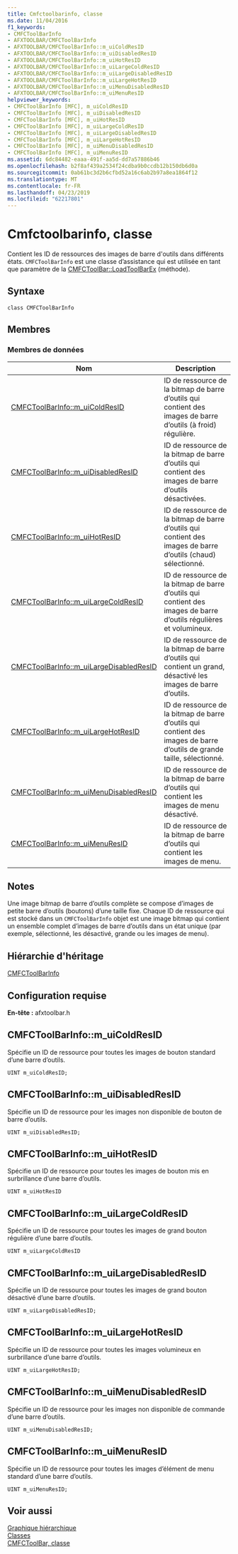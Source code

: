 ```yaml
---
title: Cmfctoolbarinfo, classe
ms.date: 11/04/2016
f1_keywords:
- CMFCToolBarInfo
- AFXTOOLBAR/CMFCToolBarInfo
- AFXTOOLBAR/CMFCToolBarInfo::m_uiColdResID
- AFXTOOLBAR/CMFCToolBarInfo::m_uiDisabledResID
- AFXTOOLBAR/CMFCToolBarInfo::m_uiHotResID
- AFXTOOLBAR/CMFCToolBarInfo::m_uiLargeColdResID
- AFXTOOLBAR/CMFCToolBarInfo::m_uiLargeDisabledResID
- AFXTOOLBAR/CMFCToolBarInfo::m_uiLargeHotResID
- AFXTOOLBAR/CMFCToolBarInfo::m_uiMenuDisabledResID
- AFXTOOLBAR/CMFCToolBarInfo::m_uiMenuResID
helpviewer_keywords:
- CMFCToolBarInfo [MFC], m_uiColdResID
- CMFCToolBarInfo [MFC], m_uiDisabledResID
- CMFCToolBarInfo [MFC], m_uiHotResID
- CMFCToolBarInfo [MFC], m_uiLargeColdResID
- CMFCToolBarInfo [MFC], m_uiLargeDisabledResID
- CMFCToolBarInfo [MFC], m_uiLargeHotResID
- CMFCToolBarInfo [MFC], m_uiMenuDisabledResID
- CMFCToolBarInfo [MFC], m_uiMenuResID
ms.assetid: 6dc84482-eaaa-491f-aa5d-dd7a57886b46
ms.openlocfilehash: b2f8af439a2534f24cdba9b0ccdb12b150db6d0a
ms.sourcegitcommit: 0ab61bc3d2b6cfbd52a16c6ab2b97a8ea1864f12
ms.translationtype: MT
ms.contentlocale: fr-FR
ms.lasthandoff: 04/23/2019
ms.locfileid: "62217801"
---
```

# <a name="cmfctoolbarinfo-class"></a>Cmfctoolbarinfo, classe

Contient les ID de ressources des images de barre d'outils dans différents états. `CMFCToolBarInfo` est une classe d’assistance qui est utilisée en tant que paramètre de la [CMFCToolBar::LoadToolBarEx](../../mfc/reference/cmfctoolbar-class.md#loadtoolbarex) (méthode).

## <a name="syntax"></a>Syntaxe

```
class CMFCToolBarInfo
```

## <a name="members"></a>Membres

### <a name="data-members"></a>Membres de données

|Nom|Description|
|----------|-----------------|
|[CMFCToolBarInfo::m_uiColdResID](#m_uicoldresid)|ID de ressource de la bitmap de barre d’outils qui contient des images de barre d’outils (à froid) régulière.|
|[CMFCToolBarInfo::m_uiDisabledResID](#m_uidisabledresid)|ID de ressource de la bitmap de barre d’outils qui contient des images de barre d’outils désactivées.|
|[CMFCToolBarInfo::m_uiHotResID](#m_uihotresid)|ID de ressource de la bitmap de barre d’outils qui contient des images de barre d’outils (chaud) sélectionné.|
|[CMFCToolBarInfo::m_uiLargeColdResID](#m_uilargecoldresid)|ID de ressource de la bitmap de barre d’outils qui contient des images de barre d’outils régulières et volumineux.|
|[CMFCToolBarInfo::m_uiLargeDisabledResID](#m_uilargedisabledresid)|ID de ressource de la bitmap de barre d’outils qui contient un grand, désactivé les images de barre d’outils.|
|[CMFCToolBarInfo::m_uiLargeHotResID](#m_uilargehotresid)|ID de ressource de la bitmap de barre d’outils qui contient des images de barre d’outils de grande taille, sélectionné.|
|[CMFCToolBarInfo::m_uiMenuDisabledResID](#m_uimenudisabledresid)|ID de ressource de la bitmap de barre d’outils qui contient les images de menu désactivé.|
|[CMFCToolBarInfo::m_uiMenuResID](#m_uimenuresid)|ID de ressource de la bitmap de barre d’outils qui contient les images de menu.|

## <a name="remarks"></a>Notes

Une image bitmap de barre d’outils complète se compose d’images de petite barre d’outils (boutons) d’une taille fixe. Chaque ID de ressource qui est stocké dans un `CMFCToolBarInfo` objet est une image bitmap qui contient un ensemble complet d’images de barre d’outils dans un état unique (par exemple, sélectionné, les désactivé, grande ou les images de menu).

## <a name="inheritance-hierarchy"></a>Hiérarchie d'héritage

[CMFCToolBarInfo](../../mfc/reference/cmfctoolbarinfo-class.md)

## <a name="requirements"></a>Configuration requise

**En-tête :** afxtoolbar.h

##  <a name="m_uicoldresid"></a>  CMFCToolBarInfo::m_uiColdResID

Spécifie un ID de ressource pour toutes les images de bouton standard d’une barre d’outils.

```
UINT m_uiColdResID;
```

##  <a name="m_uidisabledresid"></a>  CMFCToolBarInfo::m_uiDisabledResID

Spécifie un ID de ressource pour les images non disponible de bouton de barre d’outils.

```
UINT m_uiDisabledResID;
```

##  <a name="m_uihotresid"></a>  CMFCToolBarInfo::m_uiHotResID

Spécifie un ID de ressource pour toutes les images de bouton mis en surbrillance d’une barre d’outils.

```
UINT m_uiHotResID
```

##  <a name="m_uilargecoldresid"></a>  CMFCToolBarInfo::m_uiLargeColdResID

Spécifie un ID de ressource pour toutes les images de grand bouton régulière d’une barre d’outils.

```
UINT m_uiLargeColdResID
```

##  <a name="m_uilargedisabledresid"></a>  CMFCToolBarInfo::m_uiLargeDisabledResID

Spécifie un ID de ressource pour toutes les images de grand bouton désactivé d’une barre d’outils.

```
UINT m_uiLargeDisabledResID;
```

##  <a name="m_uilargehotresid"></a>  CMFCToolBarInfo::m_uiLargeHotResID

Spécifie un ID de ressource pour toutes les images volumineux en surbrillance d’une barre d’outils.

```
UINT m_uiLargeHotResID;
```

##  <a name="m_uimenudisabledresid"></a>  CMFCToolBarInfo::m_uiMenuDisabledResID

Spécifie un ID de ressource pour les images non disponible de commande d’une barre d’outils.

```
UINT m_uiMenuDisabledResID;
```

##  <a name="m_uimenuresid"></a>  CMFCToolBarInfo::m_uiMenuResID

Spécifie un ID de ressource pour toutes les images d’élément de menu standard d’une barre d’outils.

```
UINT m_uiMenuResID;
```

## <a name="see-also"></a>Voir aussi

[Graphique hiérarchique](../../mfc/hierarchy-chart.md)<br/>
[Classes](../../mfc/reference/mfc-classes.md)<br/>
[CMFCToolBar, classe](../../mfc/reference/cmfctoolbar-class.md)

